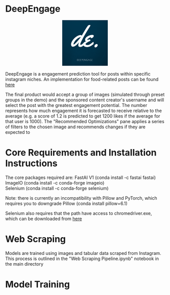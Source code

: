 # DeepEngage
<p align = "center">
<img src="https://github.com/wdlcameron/DeepEngage/blob/master/src-images/logo.png" alt "" width="144" height="144"> 
</p>

DeepEngage is a engagement prediction tool for posts within specific instagram niches.  An implementation for food-related posts can be found [here](http://www.deeplearningsolutions.site)

The final product would accept a group of images (simulated through preset groups in the demo) and the sponsored content creator's username and will select the post with the greatest engagement potential.  The number represents how much engagement it is forecasted to receive relative to the average (e.g. a score of 1.2 is predicted to get 1200 likes if the average for that user is 1000).  The "Recommended Optimizations" pane applies a series of filters to the chosen image and recommends changes if they are expected to  

# Core Requirements and Installation Instructions
The core packages required are:
FastAI V1  (conda install -c fastai fastai)  
ImageIO (conda install -c conda-forge imageio)  
Selenium (conda install -c conda-forge selenium)  

Note: there is currently an incompatibility with Pillow and PyTorch, which requires you to downgrade Pillow (conda install pillow=6.1)

Selenium also requires that the path have access to chromedriver.exe, which can be downloaded from [here](https://chromedriver.chromium.org/downloads)


# Web Scraping
Models are trained using images and tabular data scraped from Instagram.  This process is outlined in the "Web Scraping Pipeline.ipynb" notebook in the main directory


# Model Training

